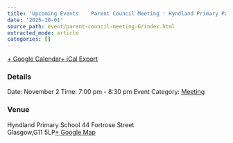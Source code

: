 ```yaml
---
title: 'Upcoming Events    Parent Council Meeting : Hyndland Primary Parent Council'
date: '2025-10-01'
source_path: event/parent-council-meeting-6/index.html
extracted_mode: article
categories: []
---
```

[+ Google Calendar](http://www.google.com/calendar/event?action=TEMPLATE&text=Parent+Council+Meeting&dates=20161102T190000/20161102T203000&details&location=44+Fortrose+Street%2C+Glasgow%2C+G11+5LP&trp=false&sprop=website:&ctz=Atlantic%2FAzores "Add to Google Calendar")[+ iCal Export](event/parent-council-meeting-6/?ical=1 "Download .ics file")

### Details 
 Date: November 2 Time: 
 7:00 pm - 8:30 pm 
Event Category: [Meeting](events/category/meeting/)

### Venue 
 Hyndland Primary School 44 Fortrose Street  
Glasgow,G11 5LP[+ Google Map](http://maps.google.com/maps?f=q&source=s_q&hl=en&geocode=&q=44+Fortrose+Street+Glasgow+G11+5LP "Click to view a Google Map")
